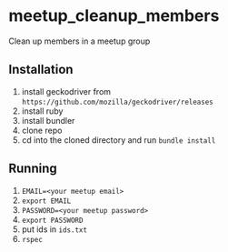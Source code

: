 # meetup_cleanup_members
Clean up members in a meetup group

## Installation

 1. install geckodriver from `https://github.com/mozilla/geckodriver/releases`
 1. install ruby
 1. install bundler
 1. clone repo
 1. cd into the cloned directory and run `bundle install`


 ## Running

 1. `EMAIL=<your meetup email>`
 1. `export EMAIL`
 1. `PASSWORD=<your meetup password>`
 1. `export PASSWORD`
 1. put ids in `ids.txt`
 1. `rspec`

